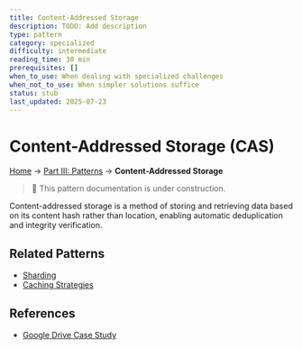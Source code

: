 ```yaml
---
title: Content-Addressed Storage
description: TODO: Add description
type: pattern
category: specialized
difficulty: intermediate
reading_time: 30 min
prerequisites: []
when_to_use: When dealing with specialized challenges
when_not_to_use: When simpler solutions suffice
status: stub
last_updated: 2025-07-23
---
```

# Content-Addressed Storage (CAS)


<!-- Navigation -->
[Home](../introduction/index.md) → [Part III: Patterns](index.md) → **Content-Addressed Storage**

> 🚧 This pattern documentation is under construction.

Content-addressed storage is a method of storing and retrieving data based on its content hash rather than location, enabling automatic deduplication and integrity verification.

## Related Patterns
- [Sharding](../patterns/sharding.md)
- [Caching Strategies](../patterns/caching-strategies.md)

## References
- [Google Drive Case Study](../case-studies/google-drive.md)